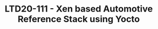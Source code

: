 ---
categories:
- ltd20
description: 'To join this session live please go to:<br><ul><li>YouTube: <a data-saferedirecturl="https://www.google.com/url?q=https://youtu.be/CCm7yC2rBP8&source=gmail&ust=1584709380421000&usg=AFQjCNFU25JEciO-bl3ZdJ9ygW7B-K7HFw"
  href="https://youtu.be/CCm7yC2rBP8" target="_blank">https://youtu.be/CCm7yC2rBP8</a></li><li>Zoom:
  <a data-saferedirecturl="https://www.google.com/url?q=https://zoom.us/j/448744842?pwd%3DUjRGTW9sT1pYUkJydHJ6K3E1d3lFZz09&source=gmail&ust=1584709380421000&usg=AFQjCNHerCbG47cOF-09Mck9wiy_WC35kA"
  href="https://zoom.us/j/448744842?pwd=UjRGTW9sT1pYUkJydHJ6K3E1d3lFZz09" target="_blank">https://zoom.us/j/448744842?pwd=UjRGTW9sT1pYUkJydHJ6K3E1d3lFZz09</a></li></ul>Description:
  <br><br>Virtualization is becoming one of the key technologies to improve the safety
  and reduce development costs on the automotive space as it allows for mixed criticality
  workloads and the consolidation of ECUs under a common system.<br>We will present
  the Automotive reference stack, a collection of Yocto layers to build a platform
  suitable for safety critical deployments. The presentation will focus on Xen on
  Arm, integration in Yocto and constraints specific to automotive. We will cover
  what is available in meta-arm today and show our vision of how the platform could
  evolve though collaboration with the Linaro members.'
image:
  featured: 'true'
  path: /assets/images/featured-images/san19/LTD20-111.png
session_id: LTD20-111
session_room: Track 2 [Tuesday]
session_slot:
  end_time: '2020-03-24 12:25:00'
  start_time: '2020-03-24 12:00:00'
session_speakers:
- speaker_bio: Avionic certified RTOS kernel developer for 15 years for Sysgo (PikeOS).<br>Automotive
    Open Source developer at Arm Ltd since 2019 working on Yocto layers (meta-arm)
    and Xen.
  speaker_company: Arm Ltd
  speaker_image: /assets/images/speakers/san19/bertrand-marquis.jpg
  speaker_location: Cambridge, UK
  speaker_name: Bertrand Marquis
  speaker_position: Principal Software Engineer
  speaker_url: https://www.arm.com
  speaker_username: bertrand.marquis
- speaker_bio: Jon Mason is a Principal Yocto Developer at Arm. In addition to writing
    new recipes and bug fixes, he coordinates development inside and outside of Arm
    on OpenEmbedded and the Yocto Project. This includes development and maintenance
    of the meta-arm layer. Also, Jon sits on the board of OpenEmbedded.<br /> <br
    /> Outside of work, Jon maintains NTB and a few other drivers in Linux.
  speaker_company: ''
  speaker_image: /assets/images/speakers/san19/jon-mason.jpg
  speaker_location: ''
  speaker_name: Jon Mason
  speaker_position: Principal Yocto Developer at Arm
  speaker_url: ''
  speaker_username: jdmason1
session_track: Automotive
tag: session
tags: Automotive
title: LTD20-111 - Xen based Automotive Reference Stack using Yocto
---
